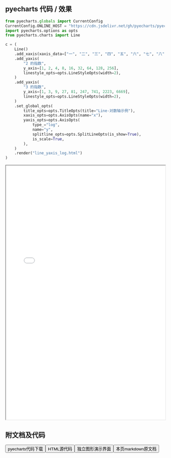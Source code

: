 
## pyecharts 代码 / 效果

```python
from pyecharts.globals import CurrentConfig
CurrentConfig.ONLINE_HOST = "https://cdn.jsdelivr.net/gh/pyecharts/pyecharts-assets@latest/assets/"
import pyecharts.options as opts
from pyecharts.charts import Line

c = (
    Line()
    .add_xaxis(xaxis_data=["一", "二", "三", "四", "五", "六", "七", "八", "九"])
    .add_yaxis(
        "2 的指数",
        y_axis=[1, 2, 4, 8, 16, 32, 64, 128, 256],
        linestyle_opts=opts.LineStyleOpts(width=2),
    )
    .add_yaxis(
        "3 的指数",
        y_axis=[1, 3, 9, 27, 81, 247, 741, 2223, 6669],
        linestyle_opts=opts.LineStyleOpts(width=2),
    )
    .set_global_opts(
        title_opts=opts.TitleOpts(title="Line-对数轴示例"),
        xaxis_opts=opts.AxisOpts(name="x"),
        yaxis_opts=opts.AxisOpts(
            type_="log",
            name="y",
            splitline_opts=opts.SplitLineOpts(is_show=True),
            is_scale=True,
        ),
    )
    .render("line_yaxis_log.html")
)
```

<iframe width="100%" height="800px" src="/pyecharts/Line/line_yaxis_log.html"></iframe>

## 附文档及代码

<a href="https://cdn.jsdelivr.net/gh/wfy-belief/python/docs/pyecharts/Line/line_yaxis_log.py"><button class="mybutton">pyecharts代码下载</button></a><a href="https://cdn.jsdelivr.net/gh/wfy-belief/python/docs/pyecharts/Line/line_yaxis_log.html"><button class="mybutton">HTML源代码</button></a><a href="https://python.wfyblog.cn/pyecharts/Line/line_yaxis_log.html"><button class="mybutton">独立图形演示界面</button></a><a href="https://cdn.jsdelivr.net/gh/wfy-belief/python/docs/pyecharts/Line/line_yaxis_log.md"><button class="mybutton">本页markdown原文档</button></a>